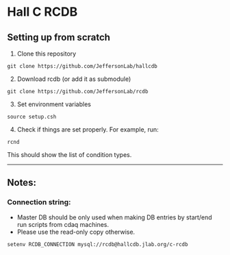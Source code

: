 # Hall C RCDB

## Setting up from scratch
1) Clone this repository
  ```
  git clone https://github.com/JeffersonLab/hallcdb
  ```
2) Download rcdb (or add it as submodule)
  ```
  git clone https://github.com/JeffersonLab/rcdb
  ```
3) Set environment variables
  ```
  source setup.csh
  ```
4) Check if things are set properly. For example, run:
  ```
  rcnd
  ```
  This should show the list of condition types.
  
-----------------------------

## Notes:
### Connection string:
  - Master DB should be only used when making DB entries by start/end run scripts from cdaq machines.
  - Please use the read-only copy otherwise.
  ```
  setenv RCDB_CONNECTION mysql://rcdb@hallcdb.jlab.org/c-rcdb
  ```
